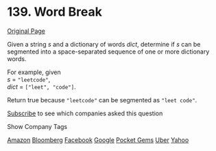 # 139. Word Break

[Original Page](https://leetcode.com/problems/word-break/)

Given a string _s_ and a dictionary of words _dict_, determine if _s_ can be segmented into a space-separated sequence of one or more dictionary words.

For example, given  
_s_ = `"leetcode"`,  
_dict_ = `["leet", "code"]`.

Return true because `"leetcode"` can be segmented as `"leet code"`.

<div>

[Subscribe](/subscribe/) to see which companies asked this question

</div>

<div>

<div id="company_tags" class="btn btn-xs btn-warning">Show Company Tags</div>

<span class="hidebutton">[Amazon](/company/amazon/) [Bloomberg](/company/bloomberg/) [Facebook](/company/facebook/) [Google](/company/google/) [Pocket Gems](/company/pocket-gems/) [Uber](/company/uber/) [Yahoo](/company/yahoo/)</span></div>